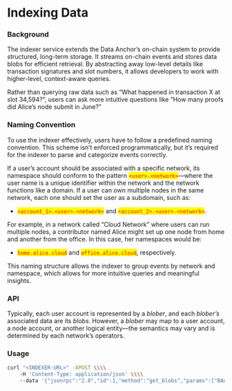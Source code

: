 # Indexing Data

### Background

The indexer service extends the Data Anchor’s on-chain system to provide structured, long-term storage. It streams on-chain events and stores data blobs for efficient retrieval. By abstracting away low-level details like transaction signatures and slot numbers, it allows developers to work with higher-level, context-aware queries.

Rather than querying raw data such as “What happened in transaction X at slot 34,594?”, users can ask more intuitive questions like “How many proofs did Alice’s node submit in June?”

### Naming Convention

To use the indexer effectively, users have to follow a predefined naming convention. This scheme isn’t enforced programmatically, but it’s required for the indexer to parse and categorize events correctly.

If a user’s account should be associated with a specific network, its namespace should conform to the pattern <mark style="color:red;">`<user>.<network>`</mark>—where the user name is a unique identifier within the network and the network functions like a domain. If a user can own multiple nodes in the same network, each one should set the user as a subdomain, such as:

* <mark style="color:red;">`<account_1>.<user>.<network>`</mark> and <mark style="color:red;">`<account_2>.<user>.<network>`</mark>.

For example, in a network called “Cloud Network” where users can run multiple nodes, a contributor named Alice might set up one node from home and another from the office. In this case, her namespaces would be:

* <mark style="color:red;">`home.alice.cloud`</mark>  and <mark style="color:red;">`office.alice.cloud`</mark>, respectively.

This naming structure allows the indexer to group events by network and namespace, which allows for more intuitive queries and meaningful insights.

### API

Typically, each user account is represented by a _blober_, and each _blober’s_ associated data are its _blobs_. However, a _blober_ may map to a user account, a node account, or another logical entity—the semantics may vary and is determined by each network’s operators.

### Usage

```bash
curl "<INDEXER-URL>" -XPOST \\\\
    -H 'Content-Type: application/json' \\\\
    --data '{"jsonrpc":"2.0","id":1,"method":"get_blobs","params":["BAugq2PZwXBCw72YTRe93kgw3X6ghB3HfF7eSYBDhTsK",385430344]}'
```
